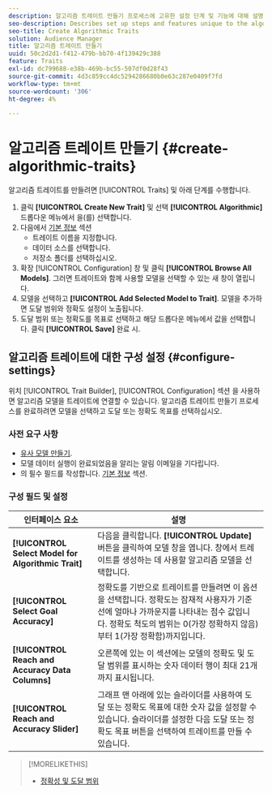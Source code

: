 ```yaml
---
description: 알고리즘 트레이트 만들기 프로세스에 고유한 설정 단계 및 기능에 대해 설명합니다.
seo-description: Describes set up steps and features unique to the algorithmic trait creation process.
seo-title: Create Algorithmic Traits
solution: Audience Manager
title: 알고리즘 트레이트 만들기
uuid: 50c2d2d1-f412-479b-bb70-4f139429c388
feature: Traits
exl-id: dc799688-e38b-469b-bc55-507df0d28f43
source-git-commit: 4d3c859cc4dc5294286680b0e63c287e0409f7fd
workflow-type: tm+mt
source-wordcount: '306'
ht-degree: 4%

---
```


# 알고리즘 트레이트 만들기 {#create-algorithmic-traits}

<!-- t_algo_trait_build.xml -->

알고리즘 트레이트를 만들려면 [!UICONTROL Traits] 및 아래 단계를 수행합니다.

1. 클릭 **[!UICONTROL Create New Trait]** 및 선택 **[!UICONTROL Algorithmic]** 드롭다운 메뉴에서 을(를) 선택합니다.
1. 다음에서 [기본 정보](../../features/traits/create-onboarded-rule-based-traits.md) 섹션
   * 트레이트 이름을 지정합니다.
   * 데이터 소스를 선택합니다.
   * 저장소 폴더를 선택하십시오.
1. 확장 [!UICONTROL Configuration] 창 및 클릭 **[!UICONTROL Browse All Models]**.
그러면 트레이트와 함께 사용할 모델을 선택할 수 있는 새 창이 열립니다.
1. 모델을 선택하고 **[!UICONTROL Add Selected Model to Trait]**.
모델을 추가하면 도달 범위와 정확도 설정이 노출됩니다.
1. 도달 범위 또는 정확도를 목표로 선택하고 해당 드롭다운 메뉴에서 값을 선택합니다. 클릭 **[!UICONTROL Save]** 완료 시.

## 알고리즘 트레이트에 대한 구성 설정 {#configure-settings}

위치 [!UICONTROL Trait Builder], [!UICONTROL Configuration] 섹션 을 사용하면 알고리즘 모델을 트레이트에 연결할 수 있습니다. 알고리즘 트레이트 만들기 프로세스를 완료하려면 모델을 선택하고 도달 또는 정확도 목표를 선택하십시오.

### 사전 요구 사항

<!-- r_algo_trait_config_section.xml -->

* [유사 모델 만들기](../../features/algorithmic-models/create-model.md).
* 모델 데이터 실행이 완료되었음을 알리는 알림 이메일을 기다립니다.
* 의 필수 필드를 작성합니다. [기본 정보](../../features/traits/create-onboarded-rule-based-traits.md) 섹션.

### 구성 필드 및 설정

| 인터페이스 요소 | 설명 |
|---|---|
| **[!UICONTROL Select Model for Algorithmic Trait]** | 다음을 클릭합니다. **[!UICONTROL Update]** 버튼을 클릭하여 모델 창을 엽니다. 창에서 트레이트를 생성하는 데 사용할 알고리즘 모델을 선택합니다. |
| **[!UICONTROL Select Goal Accuracy]** | 정확도를 기반으로 트레이트를 만들려면 이 옵션을 선택합니다. 정확도는 잠재적 사용자가 기준선에 얼마나 가까운지를 나타내는 점수 값입니다. 정확도 척도의 범위는 0(가장 정확하지 않음)부터 1(가장 정확함)까지입니다. |
| **[!UICONTROL Reach and Accuracy Data Columns]** | 오른쪽에 있는 이 섹션에는 모델의 정확도 및 도달 범위를 표시하는 숫자 데이터 행이 최대 21개까지 표시됩니다. |
| **[!UICONTROL Reach and Accuracy Slider]** | 그래프 맨 아래에 있는 슬라이더를 사용하여 도달 또는 정확도 목표에 대한 숫자 값을 설정할 수 있습니다. 슬라이더를 설정한 다음 도달 또는 정확도 목표 버튼을 선택하여 트레이트를 만들 수 있습니다. |

>[!MORELIKETHIS]
>
>* [정확성 및 도달 범위](../../features/traits/trait-accuracy-reach.md)

